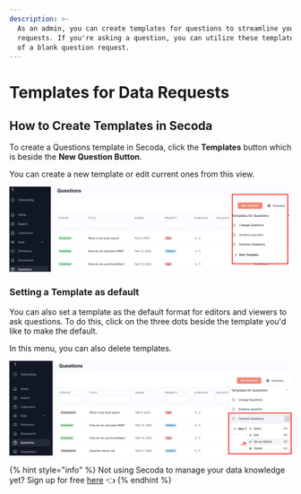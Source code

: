 ```yaml
---
description: >-
  As an admin, you can create templates for questions to streamline your team's
  requests. If you're asking a question, you can utilize these templates instead
  of a blank question request.
---
```


# Templates for Data Requests

## How to Create Templates in Secoda

To create a Questions template in Secoda, click the **Templates** button which is beside the **New Question Button**.&#x20;

You can create a new template or edit current ones from this view.&#x20;

![](<../../.gitbook/assets/Group 594.png>)

### Setting a Template as default

You can also set a template as the default format for editors and viewers to ask questions. To do this, click on the three dots beside the template you'd like to make the default.&#x20;

In this menu, you can also delete templates.&#x20;

![](<../../.gitbook/assets/Group 598.png>)

{% hint style="info" %}
Not using Secoda to manage your data knowledge yet? Sign up for free [here](https://app.secoda.co) 👈
{% endhint %}
